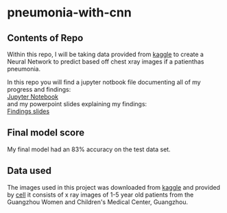# pneumonia-with-cnn

## Contents of Repo
Within this repo, I will be taking data provided from [kaggle](https://www.kaggle.com/paultimothymooney/chest-xray-pneumonia) to create a Neural Network to predict based off chest xray images if a patienthas pneumonia. 

In this repo you will find a jupyter notbook file documenting all of my progress and findings: <br>
[Jupyter Notebook](https://github.com/PaulWill92/pnuemonia-with-cnn/blob/master/index.ipynb) <br>
and my powerpoint slides explaining my findings: <br>
[Findings slides](https://github.com/PaulWill92/pnuemonia-with-cnn/blob/master/Presentation1.pdf) <br>

## Final model score
My final model had an 83% accuracy on the test data set. <br>

## Data used
The images used in this project was downloaded from [kaggle](https://www.kaggle.com/paultimothymooney/chest-xray-pneumonia) and provided by [cell](http://www.cell.com/cell/fulltext/S0092-8674(18)30154-5) it consists of x ray images of 1-5 year old patients from the Guangzhou Women and Children's Medical Center, Guangzhou.


